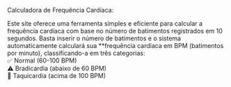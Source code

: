 Calculadora de Frequência Cardíaca:

Este site oferece uma ferramenta simples e eficiente para calcular a frequência cardíaca com base no número de batimentos registrados em 10 segundos. Basta inserir o número de batimentos e o sistema automaticamente calculará sua **frequência cardíaca em BPM (batimentos por minuto), classificando-a em três categorias:  
✅ Normal (60-100 BPM)  
⚠️ Bradicardia (abaixo de 60 BPM)  
🚨 Taquicardia (acima de 100 BPM)  

